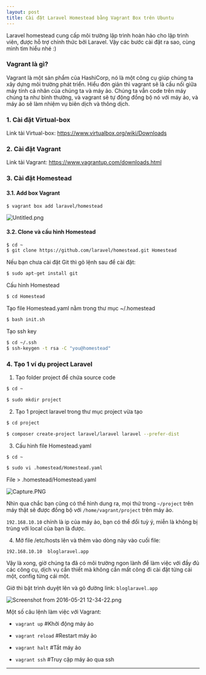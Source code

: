 ```yaml
---
layout: post
title: Cài đặt Laravel Homestead bằng Vagrant Box trên Ubuntu
---
```


Laravel homestead cung cấp môi trường lập trình hoàn hảo cho lập trình viên, được hỗ trợ chính thức bởi Laravel. Vậy các bước cài đặt ra sao, cùng mình tìm hiểu nhé :)

### Vagrant là gì?

Vagrant là một sản phẩm của HashiCorp, nó là một công cụ giúp chúng ta xây dựng môi trường phát triển. Hiểu đơn giản thì vagrant sẽ là cầu nối giữa máy tính cá nhân của chúng ta và máy ảo. Chúng ta vẫn code trên máy chúng ta như bình thường, và vagrant sẽ tự động đồng bộ nó với máy ảo, và máy ảo sẽ làm nhiệm vụ biên dịch và thông dịch.

### 1. Cài đặt Virtual-box

Link tải Virtual-box: https://www.virtualbox.org/wiki/Downloads

### 2. Cài đặt Vagrant

Link tải Vagrant: https://www.vagrantup.com/downloads.html

### 3. Cài đặt Homestead

#### 3.1. Add box Vagrant

```sh
$ vagrant box add laravel/homestead
```

![Untitled.png](/uploads/5a71eab9-00e6-48bf-b17e-393ae577cbb0.png)

#### 3.2. Clone và cấu hình Homestead

```sh
$ cd ~
$ git clone https://github.com/laravel/homestead.git Homestead
```

Nếu bạn chưa cài đặt Git thì gõ lệnh sau để cài đặt:

```sh
$ sudo apt-get install git
```

Cấu hình Homestead

```sh
$ cd Homestead
```

Tạo file Homestead.yaml nằm trong thư mục ~/.homestead

```sh
$ bash init.sh
```

Tạo ssh key

```sh
$ cd ~/.ssh
$ ssh-keygen -t rsa -C "you@homestead"
```

### 4. Tạo 1 ví dụ project Laravel

1. Tạo folder project để chứa source code

```sh
$ cd ~
```

```sh
$ sudo mkdir project
```

2. Tạo 1 project laravel trong thư mục project vừa tạo

```sh
$ cd project
```

```sh
$ composer create-project laravel/laravel laravel --prefer-dist
```

3. Cấu hình file Homestead.yaml

```sh
$ cd ~
```

```sh
$ sudo vi .homestead/Homestead.yaml
```

File > .homestead/Homestead.yaml

![Capture.PNG](/uploads/0a577734-64f5-451f-9b16-7414415ccdd3.png)

Nhìn qua chắc bạn cũng có thể hình dung ra, mọi thứ trong `~/project` trên máy thật sẽ được đồng bộ với `/home/vagrant/project` trên máy ảo.

`192.168.10.10` chính là ip của máy ảo, bạn có thể đổi tuỳ ý, miễn là không bị trùng với local của bạn là được.

4. Mở file /etc/hosts lên và thêm vào dòng này vào cuối file:

`192.168.10.10  bloglaravel.app`

Vậy là xong, giờ chúng ta đã có môi trường ngon lành để làm việc với đầy đủ các công cụ, dịch vụ cần thiết mà không cần mất công đi cài đặt từng cái một, config từng cái một.

Giờ thì bật trình duyệt lên và gõ đường link: `bloglaravel.app`

![Screenshot from 2016-05-21 12-34-22.png](/uploads/76e338a8-76cf-4dfb-ba87-d0531732379a.png)

Một số câu lệnh làm việc với Vagrant:

- `vagrant up` #Khởi động máy ảo

- `vagrant reload` #Restart máy ảo

- `vagrant halt` #Tắt máy ảo

- `vagrant ssh` #Truy cập máy ảo qua ssh

----
